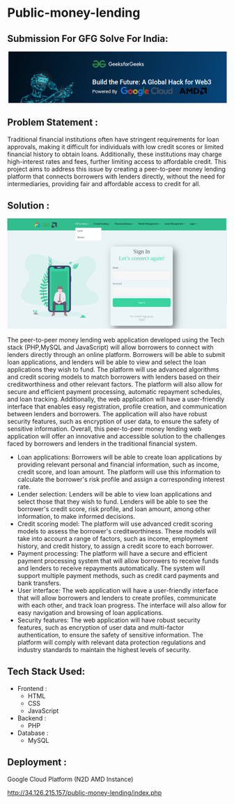 # Public-money-lending

## Submission For GFG Solve For India:

![banner image](/img/banner.png)

## Problem Statement :



Traditional financial institutions often have stringent requirements for loan approvals, making it difficult for individuals with low credit scores or limited financial history to obtain loans. Additionally, these institutions may charge high-interest rates and fees, further limiting access to affordable credit. This project aims to address this issue by creating a peer-to-peer money lending platform that connects borrowers with lenders directly, without the need for intermediaries, providing fair and affordable access to credit for all.

## Solution :

![website](/img/webste.png)

The peer-to-peer money lending web application developed using the Tech stack (PHP,MySQL and JavaScript) will allow borrowers to connect with lenders directly through an online platform. Borrowers will be able to submit loan applications, and lenders will be able to view and select the loan applications they wish to fund. The platform will use advanced algorithms and credit scoring models to match borrowers with lenders based on their creditworthiness and other relevant factors. The platform will also allow for secure and efficient payment processing, automatic repayment schedules, and loan tracking. Additionally, the web application will have a user-friendly interface that enables easy registration, profile creation, and communication between lenders and borrowers. The application will also have robust security features, such as encryption of user data, to ensure the safety of sensitive information. Overall, this peer-to-peer money lending web application will offer an innovative and accessible solution to the challenges faced by borrowers and lenders in the traditional financial system.
    
   *  Loan applications: Borrowers will be able to create loan applications by providing relevant personal and financial information, such as income, credit score, and loan amount. The platform will use this information to calculate the borrower's risk profile and assign a corresponding interest rate. 
   *  Lender selection: Lenders will be able to view loan applications and select those that they wish to fund. Lenders will be able to see the borrower's credit score, risk profile, and loan amount, among other information, to make informed decisions. 
   *  Credit scoring model: The platform will use advanced credit scoring models to assess the borrower's creditworthiness. These models will take into account a range of factors, such as income, employment history, and credit history, to assign a credit score to each borrower.
   *  Payment processing: The platform will have a secure and efficient payment processing system that will allow borrowers to receive funds and lenders to receive repayments automatically. The system will support multiple payment methods, such as credit card payments and bank transfers. 
   *  User interface: The web application will have a user-friendly interface that will allow borrowers and lenders to create profiles, communicate with each other, and track loan progress. The interface will also allow for easy navigation and browsing of loan applications. 
   *  Security features: The web application will have robust security features, such as encryption of user data and multi-factor authentication, to ensure the safety of sensitive information. The platform will comply with relevant data protection regulations and industry standards to maintain the highest levels of security.


## Tech Stack Used:
   * Frontend :
     + HTML
     + CSS
     + JavaScript
   * Backend :
      + PHP
   * Database :
      + MySQL
## Deployment :
   Google Cloud Platform (N2D AMD Instance)
   
  http://34.126.215.157/public-money-lending/index.php
